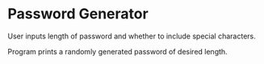 # Password Generator 

User inputs length of password and whether to include special characters.

Program prints a randomly generated password of desired length.
